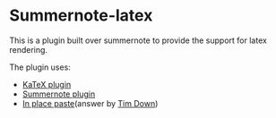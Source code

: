 Summernote-latex
================

This is a plugin built over summernote to provide the support for latex rendering.

The plugin uses:
* <a href="https://github.com/Khan/KaTeX">KaTeX plugin</a>
* <a href="https://github.com/summernote/summernote">Summernote plugin</a>
* <a href="http://stackoverflow.com/a/6691294/1450977">In place paste</a>(answer by <a href="http://stackoverflow.com/users/96100/tim-down">Tim Down</a>)
